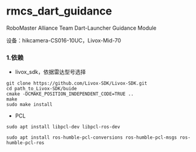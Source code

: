 # rmcs_dart_guidance
RoboMaster Alliance Team Dart-Launcher Guidance Module

设备：hikcamera-CS016-10UC，Livox-Mid-70

### 1.依赖
* livox_sdk，依据雷达型号选择

```
git clone https://github.com/Livox-SDK/Livox-SDK.git
cd path_to_Livox-SDK/buide
cmake -DCMAKE_POSITION_INDEPENDENT_CODE=TRUE ..
make
sudo make install
```

* PCL

```
sudo apt install libpcl-dev libpcl-ros-dev

sudo apt install ros-humble-pcl-conversions ros-humble-pcl-msgs ros-humble-pcl-ros
```